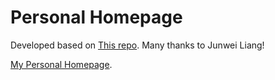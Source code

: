# Personal Homepage

Developed based on [This repo](https://github.com/JunweiLiang/junweiliang.github.io). Many thanks to Junwei Liang!

[My Personal Homepage](https://www.zihao.website/).